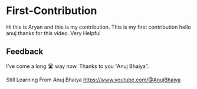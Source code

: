 # First-Contribution
Hi this is Aryan and this is my contribution.
This is my first contribution
hello anuj thanks for this video. Very Helpful

## Feedback

I’ve come a long 🛣 way now. Thanks to you “Anuj Bhaiya”.

Still Learning From Anuj Bhaiya
https://www.youtube.com/@AnujBhaiya
